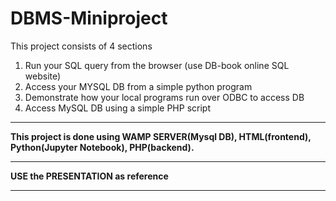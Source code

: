 # DBMS-Miniproject

This project consists of 4 sections

1.	Run your SQL query from the browser (use DB-book online SQL website)
2.	Access your MYSQL DB from a simple python program
3.	Demonstrate how your local programs run over ODBC to access DB
4.	Access MySQL DB using a simple PHP script
<hr>

**This project is done using WAMP SERVER(Mysql DB), HTML(frontend), Python(Jupyter Notebook), PHP(backend).**
<hr>

**USE the PRESENTATION as reference**
<hr>
